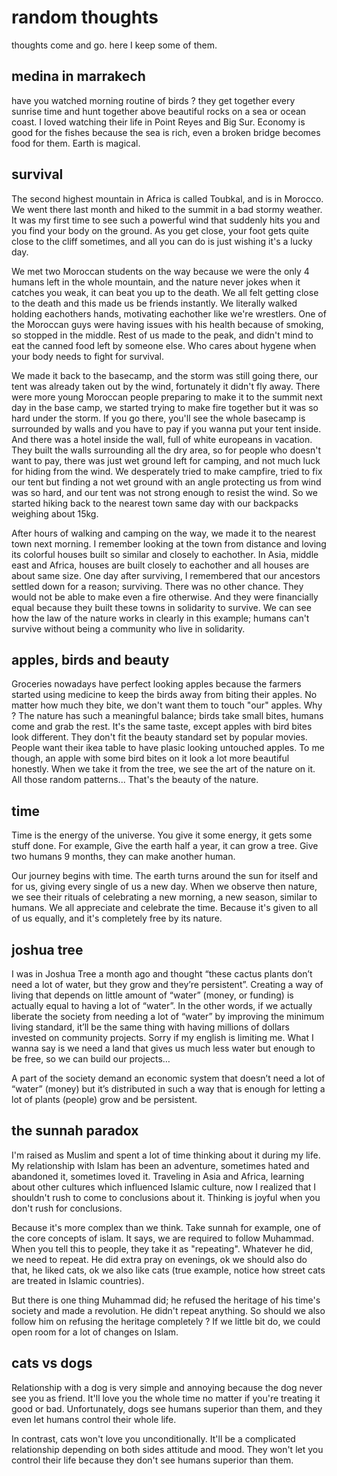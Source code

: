 # random thoughts

thoughts come and go. here I keep some of them.

## medina in marrakech

have you watched morning routine of birds ? they get together every sunrise time and hunt together above beautiful rocks on a sea or ocean coast. I loved watching their life in Point Reyes and Big Sur. Economy is good for the fishes because the sea is rich, even a broken bridge becomes food for them. Earth is magical.


## survival
The second highest mountain in Africa is called Toubkal, and is in Morocco. We went there last month and hiked to the summit in a bad stormy weather. It was my first time to see such a powerful wind that suddenly hits you and you find your body on the ground. As you get close, your foot gets quite close to the cliff sometimes, and all you can do is just wishing it's a lucky day.

We met two Moroccan students on the way because we were the only 4 humans left in the whole mountain, and the nature never jokes when it catches you weak, it can beat you up to the death. We all felt getting close to the death and this made us be friends instantly. We literally walked holding eachothers hands, motivating eachother like we're wrestlers. One of the Moroccan guys were having issues with his health because of smoking, so stopped in the middle. Rest of us made to the peak, and didn't mind to eat the canned food left by someone else. Who cares about hygene when your body needs to fight for survival.

We made it back to the basecamp, and the storm was still going there, our tent was already taken out by the wind, fortunately it didn't fly away. There were more young Moroccan people preparing to make it to the summit next day in the base camp, we started trying to make fire together but it was so hard under the storm. If you go there, you'll see the whole basecamp is surrounded by walls and you have to pay if you wanna put your tent inside. And there was a hotel inside the wall, full of white europeans in vacation. They built the walls surrounding all the dry area, so for people who doesn't want to pay, there was just wet ground left for camping, and not much luck for hiding from the wind. We desperately tried to make campfire, tried to fix our tent but finding a not wet ground with an angle protecting us from wind was so hard, and our tent was not strong enough to resist the wind. So we started hiking back to the nearest town same day with our backpacks weighing about 15kg.

After hours of walking and camping on the way, we made it to the nearest town next morning. I remember looking at the town from distance and loving its colorful houses built so similar and closely to eachother. In Asia, middle east and Africa, houses are built closely to eachother and all houses are about same size. One day after surviving, I remembered that our ancestors settled down for a reason; surviving. There was no other chance. They would not be able to make even a fire otherwise. And they were financially equal because they built these towns in solidarity to survive. We can see how the law of the nature works in clearly in this example; humans can't survive without being a community who live in solidarity.

## apples, birds and beauty
Groceries nowadays have perfect looking apples because the farmers started using medicine to keep the birds away from biting their apples. No matter how much they bite, we don't want them to touch "our" apples. Why ? The nature has such a meaningful balance; birds take small bites, humans come and grab the rest. It's the same taste, except apples with bird bites look different. They don't fit the beauty standard set by popular movies. People want their ikea table to have plasic looking untouched apples. To me though, an apple with some bird bites on it look a lot more beautiful honestly. When we take it from the tree, we see the art of the nature on it. All those random patterns... That's the beauty of the nature.

## time

Time is the energy of the universe. You give it some energy, it gets some stuff done. For example, Give the earth half a year, it can grow a tree. Give two humans 9 months, they can make another human.

Our journey begins with time. The earth turns around the sun for itself and for us, giving every single of us a new day. When we observe then nature, we see their rituals of celebrating a new morning, a new season, similar to humans. We all appreciate and celebrate the time. Because it's given to all of us equally, and it's completely free by its nature.

## joshua tree

I was in Joshua Tree a month ago and thought “these cactus plants don’t need a lot of water, but they grow and they’re persistent”.    Creating a way of living that depends on little amount of “water” (money, or funding) is actually equal to having a lot of “water”. In the other words, if we actually liberate the society from needing a lot of “water” by improving the minimum living standard, it’ll be the same thing with having millions of dollars invested on community projects. Sorry if my english is limiting me. What I wanna say is we need a land that gives us much less water but enough to be free, so we can build our projects…

A part of the society demand an economic system that doesn’t need a lot of “water” (money) but it’s distributed in such a way that is enough for letting a lot of plants (people) grow and be persistent.

## the sunnah paradox
I'm raised as Muslim and spent a lot of time thinking about it during my life. My relationship with Islam has been an adventure, sometimes hated and abandoned it, sometimes loved it. Traveling in Asia and Africa, learning about other cultures which influenced Islamic culture, now I realized that I shouldn't rush to come to conclusions about it. Thinking is joyful when you don't rush for conclusions.

Because it's more complex than we think. Take sunnah for example, one of the core concepts of islam. It says, we are required to follow Muhammad. When you tell this to people, they take it as "repeating". Whatever he did, we need to repeat. He did extra pray on evenings, ok we should also do that, he liked cats, ok we also like cats (true example, notice how street cats are treated in Islamic countries).

But there is one thing Muhammad did; he refused the heritage of his time's society and made a revolution. He didn't repeat anything. So should we also follow him on refusing the heritage completely ? If we little bit do, we could open room for a lot of changes on Islam.

## cats vs dogs
Relationship with a dog is very simple and annoying because the dog never see you as friend. It'll love you the whole time no matter if you're treating it good or bad. Unfortunately, dogs see humans superior than them, and they even let humans control their whole life.

In contrast, cats won't love you unconditionally. It'll be a complicated relationship depending on both sides attitude and mood. They won't let you control their life because they don't see humans superior than them.
